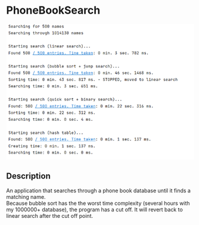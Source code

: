 # PhoneBookSearch
 
<img src="https://github.com/vuongwill/PhoneBookSearch/blob/main/search.png">

## Description
An application that searches through a phone book database until it finds a matching name.  
Because bubble sort has the the worst time complexity (several hours with my 1000000+ database), the program has a cut off. It will revert back to linear search after the cut off point.
